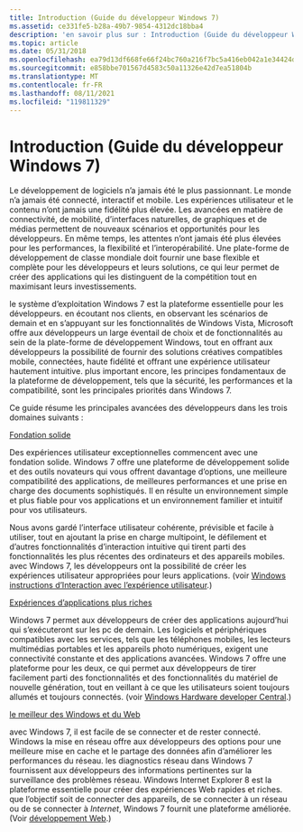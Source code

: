 ```yaml
---
title: Introduction (Guide du développeur Windows 7)
ms.assetid: ce331fe5-b28a-49b7-9854-4312dc18bba4
description: 'en savoir plus sur : Introduction (Guide du développeur Windows 7)'
ms.topic: article
ms.date: 05/31/2018
ms.openlocfilehash: ea79d13df668fe66f24bc760a216f7bc5a416eb042a1e34424d6dfea4babc756
ms.sourcegitcommit: e858bbe701567d4583c50a11326e42d7ea51804b
ms.translationtype: MT
ms.contentlocale: fr-FR
ms.lasthandoff: 08/11/2021
ms.locfileid: "119811329"
---
```

# <a name="introduction-windows-7-developer-guide"></a>Introduction (Guide du développeur Windows 7)

Le développement de logiciels n’a jamais été le plus passionnant. Le monde n’a jamais été connecté, interactif et mobile. Les expériences utilisateur et le contenu n’ont jamais une fidélité plus élevée. Les avancées en matière de connectivité, de mobilité, d’interfaces naturelles, de graphiques et de médias permettent de nouveaux scénarios et opportunités pour les développeurs. En même temps, les attentes n’ont jamais été plus élevées pour les performances, la flexibilité et l’interopérabilité. Une plate-forme de développement de classe mondiale doit fournir une base flexible et complète pour les développeurs et leurs solutions, ce qui leur permet de créer des applications qui les distinguent de la compétition tout en maximisant leurs investissements.

le système d’exploitation Windows 7 est la plateforme essentielle pour les développeurs. en écoutant nos clients, en observant les scénarios de demain et en s’appuyant sur les fonctionnalités de Windows Vista, Microsoft offre aux développeurs un large éventail de choix et de fonctionnalités au sein de la plate-forme de développement Windows, tout en offrant aux développeurs la possibilité de fournir des solutions créatives compatibles mobile, connectées, haute fidélité et offrant une expérience utilisateur hautement intuitive. plus important encore, les principes fondamentaux de la plateforme de développement, tels que la sécurité, les performances et la compatibilité, sont les principales priorités dans Windows 7.

Ce guide résume les principales avancées des développeurs dans les trois domaines suivants :

[Fondation solide](solid-foundation.md)

Des expériences utilisateur exceptionnelles commencent avec une fondation solide. Windows 7 offre une plateforme de développement solide et des outils novateurs qui vous offrent davantage d’options, une meilleure compatibilité des applications, de meilleures performances et une prise en charge des documents sophistiqués. Il en résulte un environnement simple et plus fiable pour vos applications et un environnement familier et intuitif pour vos utilisateurs.

Nous avons gardé l’interface utilisateur cohérente, prévisible et facile à utiliser, tout en ajoutant la prise en charge multipoint, le défilement et d’autres fonctionnalités d’interaction intuitive qui tirent parti des fonctionnalités les plus récentes des ordinateurs et des appareils mobiles. avec Windows 7, les développeurs ont la possibilité de créer les expériences utilisateur appropriées pour leurs applications. (voir [Windows instructions d’Interaction avec l’expérience utilisateur](/windows/apps/desktop/).)

[Expériences d’applications plus riches](richer-application-experiences.md)

Windows 7 permet aux développeurs de créer des applications aujourd’hui qui s’exécuteront sur les pc de demain. Les logiciels et périphériques compatibles avec les services, tels que les téléphones mobiles, les lecteurs multimédias portables et les appareils photo numériques, exigent une connectivité constante et des applications avancées. Windows 7 offre une plateforme pour les deux, ce qui permet aux développeurs de tirer facilement parti des fonctionnalités et des fonctionnalités du matériel de nouvelle génération, tout en veillant à ce que les utilisateurs soient toujours allumés et toujours connectés. (voir [Windows Hardware developer Central](https://www.microsoft.com/whdc/default.mspx).)

[le meilleur des Windows et du Web](the-best-of-windows-and-the-web.md)

avec Windows 7, il est facile de se connecter et de rester connecté. Windows la mise en réseau offre aux développeurs des options pour une meilleure mise en cache et le partage des données afin d’améliorer les performances du réseau. les diagnostics réseau dans Windows 7 fournissent aux développeurs des informations pertinentes sur la surveillance des problèmes réseau. Windows Internet Explorer 8 est la plateforme essentielle pour créer des expériences Web rapides et riches. que l’objectif soit de connecter des appareils, de se connecter à un réseau ou de se connecter à *Internet*, Windows 7 fournit une plateforme améliorée. (Voir [développement Web](https://msdn.microsoft.com/library/aa155073.aspx).)

 

 
